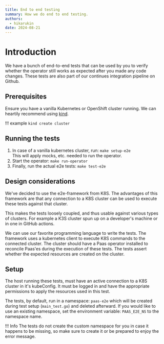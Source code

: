 ```yaml
---
title: End to end testing
summary: How we do end to end testing.
authors:
  - hikarukin
date: 2024-08-21
---
```


# Introduction

We have a bunch of end-to-end tests that can be used by you to verify whether the
operator still works as expected after you made any code changes. These tests are
also part of our continues integration pipeline on Github.

## Prerequisites

Ensure you have a vanilla Kubernetes or OpenShift cluster running. We can heartily
recommend using [kind](https://kind.sigs.k8s.io).

!!! example
    ```kind create cluster``` 

## Running the tests

1. In case of a vanilla kubernetes cluster, run: `make setup-e2e` <br/>
  This will apply mocks, etc. needed to run the operator.
2. Start the operator: `make run-operator`
3. Finally, run the actual e2e tests: `make test-e2e`

## Design considerations

We've decided to use the e2e-framework from K8S. The advantages of this framework
are that any connection to a K8S cluster can be used to execute these tests against
that cluster.

This makes the tests loosely coupled, and thus usable against various types of
clusters. For example a K3S cluster spun up on a developer's machine or in one in
GitHub actions.

We can use our favorite programming language to write the tests. The framework
uses a kubernetes client to execute K8S commands to the connected cluster.
The cluster should have a Paas operator installed to reconcile Paas'es during
the execution of these tests. The tests assert whether the expected resources
are created on the cluster.

## Setup

The host running these tests, must have an active connection to a K8S cluster in
it's kubeConfig. It must be logged in and have the appropriate permissions to
apply the resources used in this test.

The tests, by default, run in a namespace: `paas-e2e` which will be created during
test setup (`main_test.go`) and deleted afterward. If you would like to use an
existing namespace, set the environment variable: `PAAS_E2E_NS` to the namespace
name.

!!! Info
    The tests do not create the custom namespace for you in case it happens to
    be missing, so make sure to create it or be prepared to enjoy the error message.